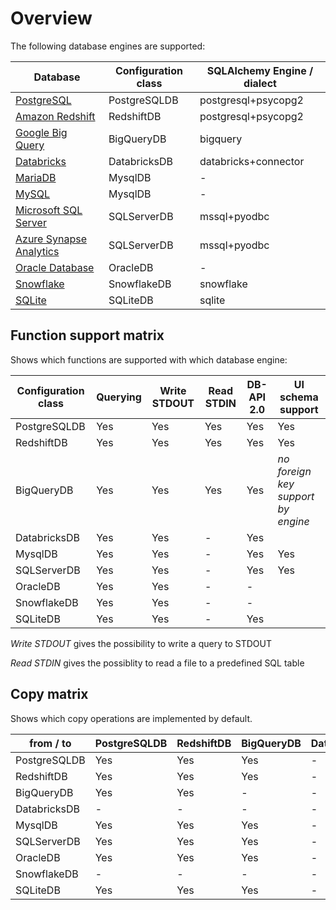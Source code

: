 Overview
========

The following database engines are supported:

| Database                  | Configuration class | SQLAlchemy Engine / dialect |
| ------------------------- | ------------------- | --------------------------- | 
| [PostgreSQL]              | PostgreSQLDB        | postgresql+psycopg2
| [Amazon Redshift]         | RedshiftDB          | postgresql+psycopg2
| [Google Big Query]        | BigQueryDB          | bigquery
| [Databricks]              | DatabricksDB        | databricks+connector
| [MariaDB]                 | MysqlDB             | -
| [MySQL]                   | MysqlDB             | -
| [Microsoft SQL Server]    | SQLServerDB         | mssql+pyodbc
| [Azure Synapse Analytics] | SQLServerDB         | mssql+pyodbc
| [Oracle Database]         | OracleDB            | -
| [Snowflake]               | SnowflakeDB         | snowflake
| [SQLite]                  | SQLiteDB            | sqlite


[PostgreSQL]: https://www.postgresql.org/
[Amazon Redshift]: https://aws.amazon.com/de/redshift/
[Google Big Query]: https://cloud.google.com/bigquery
[Databricks]: https://www.databricks.com/
[MariaDB]: https://mariadb.com/
[MySQL]: https://www.mysql.com/
[Oracle Database]: https://www.oracle.com/database/
[Snowflake]: https://www.snowflake.com/
[SQLite]: https://www.sqlite.org/
[Microsoft SQL Server]: https://www.microsoft.com/en-us/sql-server
[Azure Synapse Analytics]: https://azure.microsoft.com/en-us/services/synapse-analytics/


Function support matrix
-----------------------

Shows which functions are supported with which database engine:

| Configuration class | Querying | Write STDOUT | Read STDIN | DB-API 2.0 | UI schema support |
| ------------------- | -------- | ------------ | ---------- | ---------- | ----------------- |
| PostgreSQLDB        | Yes      | Yes          | Yes        | Yes        | Yes
| RedshiftDB          | Yes      | Yes          | Yes        | Yes        | Yes
| BigQueryDB          | Yes      | Yes          | Yes        | Yes        | *no foreign key support by engine*
| DatabricksDB        | Yes      | Yes          | -          | Yes        |
| MysqlDB             | Yes      | Yes          | -          | Yes        | Yes
| SQLServerDB         | Yes      | Yes          | -          | Yes        | Yes
| OracleDB            | Yes      | Yes          | -          | -          |
| SnowflakeDB         | Yes      | Yes          | -          | -          |
| SQLiteDB            | Yes      | Yes          | -          | Yes        |

*Write STDOUT* gives the possibility to write a query to STDOUT

*Read STDIN* gives the possiblity to read a file to a predefined SQL table


Copy matrix
-----------

Shows which copy operations are implemented by default.

| from / to    | PostgreSQLDB | RedshiftDB | BigQueryDB | DatabricksDB | MysqlDB | SQLServerDB | OracleDB | SnowflakeDB | SQLiteDB |
| ------------ | ------------ | ---------- | ---------- | ------------ | ------- | ----------- | -------- | ----------- | -------- |
| PostgreSQLDB | Yes          | Yes        | Yes        | -            | -       | -           | -        | -           | -        |
| RedshiftDB   | Yes          | Yes        | Yes        | -            | -       | -           | -        | -           | -        |
| BigQueryDB   | Yes          | Yes        | -          | -            | -       | -           | -        | -           | -        |
| DatabricksDB | -            | -          | -          | -            | -       | -           | -        | -           | -        |
| MysqlDB      | Yes          | Yes        | Yes        | -            | -       | -           | -        | -           | -        |
| SQLServerDB  | Yes          | Yes        | Yes        | -            | -       | -           | -        | -           | -        |
| OracleDB     | Yes          | Yes        | Yes        | -            | -       | -           | -        | -           | -        |
| SnowflakeDB  | -            | -          | -          | -            | -       | -           | -        | -           | -        |
| SQLiteDB     | Yes          | Yes        | Yes        | -            | -       | -           | -        | -           | -        |

